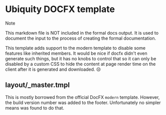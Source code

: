 # Ubiquity DOCFX template
>[!NOTE]
> This markdown file is NOT included in the formal docs output. It is used to document
> the input to the process of creating the formal documentation.

This template adds support to the modern template to disable some features like inherited
members. It would be nice if docfx didn't even generate such things, but it has no knobs to
control that so it can only be disabled by a custom CSS to hide the content at page render
time on the client after it is generated and downloaded. :unamused:

## layout/_master.tmpl
This is mostly borrowed from the official DocFX `modern` template. However, the build
version number was added to the footer. Unfortunately no simpler means was found to do
that.

